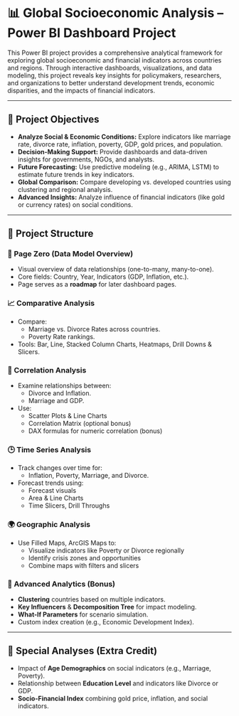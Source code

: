 # 📊 Global Socioeconomic Analysis – Power BI Dashboard Project

This Power BI project provides a comprehensive analytical framework for exploring global socioeconomic and financial indicators across countries and regions. Through interactive dashboards, visualizations, and data modeling, this project reveals key insights for policymakers, researchers, and organizations to better understand development trends, economic disparities, and the impacts of financial indicators.

---

## 🎯 Project Objectives

- **Analyze Social & Economic Conditions:** Explore indicators like marriage rate, divorce rate, inflation, poverty, GDP, gold prices, and population.
- **Decision-Making Support:** Provide dashboards and data-driven insights for governments, NGOs, and analysts.
- **Future Forecasting:** Use predictive modeling (e.g., ARIMA, LSTM) to estimate future trends in key indicators.
- **Global Comparison:** Compare developing vs. developed countries using clustering and regional analysis.
- **Advanced Insights:** Analyze influence of financial indicators (like gold or currency rates) on social conditions.

---

## 🧩 Project Structure

### 📍 Page Zero (Data Model Overview)
- Visual overview of data relationships (one-to-many, many-to-one).
- Core fields: Country, Year, Indicators (GDP, Inflation, etc.).
- Page serves as a **roadmap** for later dashboard pages.

### 📈 Comparative Analysis
- Compare:
  - Marriage vs. Divorce Rates across countries.
  - Poverty Rate rankings.
- Tools: Bar, Line, Stacked Column Charts, Heatmaps, Drill Downs & Slicers.

### 🔗 Correlation Analysis
- Examine relationships between:
  - Divorce and Inflation.
  - Marriage and GDP.
- Use:
  - Scatter Plots & Line Charts
  - Correlation Matrix (optional bonus)
  - DAX formulas for numeric correlation (bonus)

### 🕒 Time Series Analysis
- Track changes over time for:
  - Inflation, Poverty, Marriage, and Divorce.
- Forecast trends using:
  - Forecast visuals
  - Area & Line Charts
  - Time Slicers, Drill Throughs

### 🌍 Geographic Analysis
- Use Filled Maps, ArcGIS Maps to:
  - Visualize indicators like Poverty or Divorce regionally
  - Identify crisis zones and opportunities
  - Combine maps with filters and slicers

### 🤖 Advanced Analytics (Bonus)
- **Clustering** countries based on multiple indicators.
- **Key Influencers** & **Decomposition Tree** for impact modeling.
- **What-If Parameters** for scenario simulation.
- Custom index creation (e.g., Economic Development Index).

---

## 🧠 Special Analyses (Extra Credit)

- Impact of **Age Demographics** on social indicators (e.g., Marriage, Poverty).
- Relationship between **Education Level** and indicators like Divorce or GDP.
- **Socio-Financial Index** combining gold price, inflation, and social indicators.
